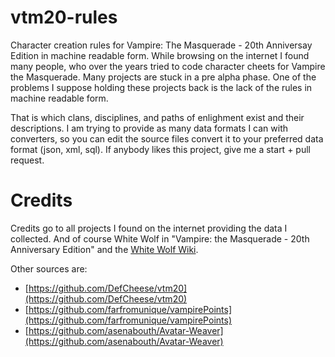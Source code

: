 # vtm20-rules
Character creation rules for Vampire: The Masquerade - 20th Anniversay Edition in machine readable form.
While browsing on the internet I found many people, who over the years tried to code character cheets for Vampire the Masquerade.
Many projects are stuck in a pre alpha phase. One of the problems I suppose holding these projects back is the lack of the rules in machine readable form. 

That is which clans, disciplines, and paths of enlighment exist and their descriptions.
I am trying to provide as many data formats I can with converters, so you can edit the source files convert it to your preferred data format (json, xml, sql).
If anybody likes this project, give me a start + pull request.


# Credits
Credits go to all projects I found on the internet providing the data I collected.
And of course White Wolf in "Vampire: the Masquerade - 20th Anniversary Edition" and the [White Wolf Wiki](http://whitewolf.wikia.com).

Other sources are:

- [https://github.com/DefCheese/vtm20](https://github.com/DefCheese/vtm20)
- [https://github.com/farfromunique/vampirePoints](https://github.com/farfromunique/vampirePoints)
- [https://github.com/asenabouth/Avatar-Weaver](https://github.com/asenabouth/Avatar-Weaver)
